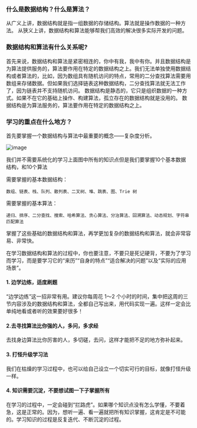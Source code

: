 ### 什么是数据结构？什么是算法？
从广义上讲，数据结构就是指一组数据的存储结构。算法就是操作数据的一种方法。 
从狭义上讲，数据结构和算法能够帮我们高效的解决很多实际开发的问题。

### 数据结构和算法有什么关系呢?
首先来说，数据结构和算法是紧密相连的，你中有我，我中有你。并且数据结构是为算法提供服务的，算法要作用在特定的数据结构之上。我们无法单独使用数据结构或者算法的，比如，因为数组具有随机访问的特点，常用的二分查找算法需要用数组来存储数据。但如果我们选择链表这种数据结构，二分查找算法就无法工作了，因为链表并不支持随机访问。
数据结构是静态的，它只是组织数据的一种方式。如果不在它的基础上操作、构建算法，孤立存在的数据结构就是没用的。
数据结构是为算法服务的，算法要作用在特定的数据结构之上。

### 学习的重点在什么地方？
首先要掌握一个数据结构与算法中最重要的概念——复杂度分析。

![image](/arith/artih.jpeg)

我们并不需要系统化的学习上面图中所有的知识点但是我们要掌握10个基本数据结构，和10个算法

需要掌握的基本数据结构：
```
数组、链表、栈、队列、散列表、二叉树、堆、跳表、图、Trie 树
```
需要掌握的基本算法：
```
递归、排序、二分查找、搜索、哈希算法、贪心算法、分治算法、回溯算法、动态规划、字符串匹配算法
```

掌握了这些基础的数据结构和算法，再学更加复杂的数据结构和算法，就会非常容易、非常快。

在学习数据结构和算法的过程中，你也要注意，不要只是死记硬背，不要为了学习而学习，而是要学习它的“来历”“自身的特点”“适合解决的问题”以及“实际的应用场景”。

#### 1. 边学边练，适度刷题
“边学边练”这一招非常有用。建议你每周花 1～2 个小时的时间，集中把这周的三节内容涉及的数据结构和算法，全都自己写出来，用代码实现一遍。这样一定会比单纯地看或者听的效果要好很多！

#### 2.去寻找算法比你强的人，多问，多求经
去找身边算法比你厉害的人，多切磋，去问，这样才能把不足的地方弥补起来。

#### 3. 打怪升级学习法
我们在枯燥的学习过程中，也可以给自己设立一个切实可行的目标，就像打怪升级一样。

#### 4. 知识需要沉淀，不要想试图一下子掌握所有
在学习的过程中，一定会碰到“拦路虎”。如果哪个知识点没有怎么学懂，不要着急，这是正常的。因为，想听一遍、看一遍就把所有知识掌握，这肯定是不可能的。学习知识的过程是反复迭代、不断沉淀的过程。




